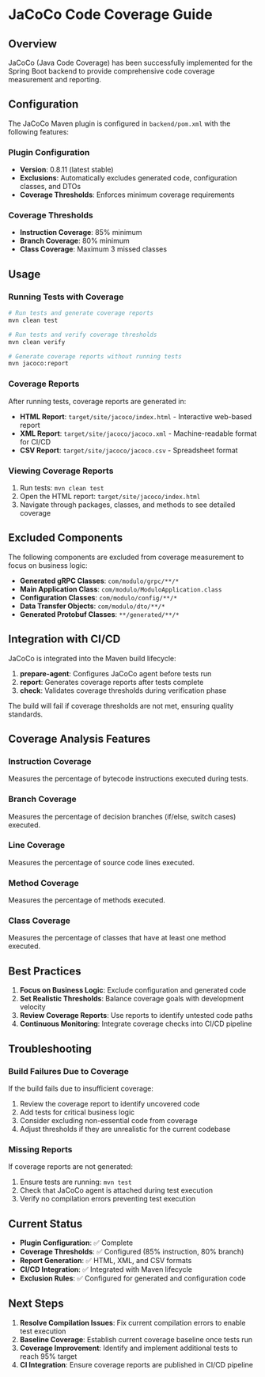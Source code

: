 # JaCoCo Code Coverage Guide

## Overview

JaCoCo (Java Code Coverage) has been successfully implemented for the Spring Boot backend to provide comprehensive code coverage measurement and reporting.

## Configuration

The JaCoCo Maven plugin is configured in `backend/pom.xml` with the following features:

### Plugin Configuration
- **Version**: 0.8.11 (latest stable)
- **Exclusions**: Automatically excludes generated code, configuration classes, and DTOs
- **Coverage Thresholds**: Enforces minimum coverage requirements

### Coverage Thresholds
- **Instruction Coverage**: 85% minimum
- **Branch Coverage**: 80% minimum  
- **Class Coverage**: Maximum 3 missed classes

## Usage

### Running Tests with Coverage
```bash
# Run tests and generate coverage reports
mvn clean test

# Run tests and verify coverage thresholds
mvn clean verify

# Generate coverage reports without running tests
mvn jacoco:report
```

### Coverage Reports
After running tests, coverage reports are generated in:
- **HTML Report**: `target/site/jacoco/index.html` - Interactive web-based report
- **XML Report**: `target/site/jacoco/jacoco.xml` - Machine-readable format for CI/CD
- **CSV Report**: `target/site/jacoco/jacoco.csv` - Spreadsheet format

### Viewing Coverage Reports
1. Run tests: `mvn clean test`
2. Open the HTML report: `target/site/jacoco/index.html`
3. Navigate through packages, classes, and methods to see detailed coverage

## Excluded Components

The following components are excluded from coverage measurement to focus on business logic:

- **Generated gRPC Classes**: `com/modulo/grpc/**/*`
- **Main Application Class**: `com/modulo/ModuloApplication.class`
- **Configuration Classes**: `com/modulo/config/**/*`
- **Data Transfer Objects**: `com/modulo/dto/**/*`
- **Generated Protobuf Classes**: `**/generated/**/*`

## Integration with CI/CD

JaCoCo is integrated into the Maven build lifecycle:

1. **prepare-agent**: Configures JaCoCo agent before tests run
2. **report**: Generates coverage reports after tests complete
3. **check**: Validates coverage thresholds during verification phase

The build will fail if coverage thresholds are not met, ensuring quality standards.

## Coverage Analysis Features

### Instruction Coverage
Measures the percentage of bytecode instructions executed during tests.

### Branch Coverage
Measures the percentage of decision branches (if/else, switch cases) executed.

### Line Coverage
Measures the percentage of source code lines executed.

### Method Coverage
Measures the percentage of methods executed.

### Class Coverage
Measures the percentage of classes that have at least one method executed.

## Best Practices

1. **Focus on Business Logic**: Exclude configuration and generated code
2. **Set Realistic Thresholds**: Balance coverage goals with development velocity
3. **Review Coverage Reports**: Use reports to identify untested code paths
4. **Continuous Monitoring**: Integrate coverage checks into CI/CD pipeline

## Troubleshooting

### Build Failures Due to Coverage
If the build fails due to insufficient coverage:
1. Review the coverage report to identify uncovered code
2. Add tests for critical business logic
3. Consider excluding non-essential code from coverage
4. Adjust thresholds if they are unrealistic for the current codebase

### Missing Reports
If coverage reports are not generated:
1. Ensure tests are running: `mvn test`
2. Check that JaCoCo agent is attached during test execution
3. Verify no compilation errors preventing test execution

## Current Status

- **Plugin Configuration**: ✅ Complete
- **Coverage Thresholds**: ✅ Configured (85% instruction, 80% branch)
- **Report Generation**: ✅ HTML, XML, and CSV formats
- **CI/CD Integration**: ✅ Integrated with Maven lifecycle
- **Exclusion Rules**: ✅ Configured for generated and configuration code

## Next Steps

1. **Resolve Compilation Issues**: Fix current compilation errors to enable test execution
2. **Baseline Coverage**: Establish current coverage baseline once tests run
3. **Coverage Improvement**: Identify and implement additional tests to reach 95% target
4. **CI Integration**: Ensure coverage reports are published in CI/CD pipeline
